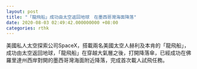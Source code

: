 ```yaml
---
layout: post
title: "「龍飛船」成功由太空返回地球　在墨西哥灣海面降落"
date: 2020-08-03 02:49:42.000000000 +08:00
categories: rthk
---
```


美國私人太空探索公司SpaceX，搭載兩名美國太空人赫利及本肯的「龍飛船」，成功由太空返回地球，「龍飛船」在穿越大氣層之後，打開降落傘，已經成功在佛羅里達州西岸對開的墨西哥灣海面附近降落，完成首次載人試飛任務。
